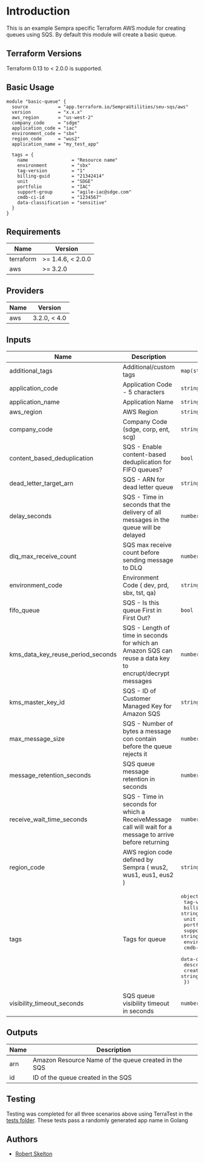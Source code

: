 # Introduction
This is an example Sempra specific Terraform AWS module for creating queues using SQS. By default this module will create a basic queue.

## Terraform Versions
Terraform 0.13 to < 2.0.0 is supported.

## Basic Usage
```hcl
module "basic-queue" {
  source           = "app.terraform.io/SempraUtilities/seu-sqs/aws"
  version          = "x.x.x"
  aws_region       = "us-west-2"
  company_code     = "sdge"
  application_code = "iac"
  environment_code = "sbx"
  region_code      = "wus2"
  application_name = "my_test_app"

  tags = {
    name                = "Resource name"
    environment         = "sbx"
    tag-version         = "1"
    billing-guid        = "21342414"
    unit                = "SDGE"
    portfolio           = "IAC"
    support-group       = "agile-iac@sdge.com"
    cmdb-ci-id          = "1234567"
    data-classification = "sensitive"
  }
}
```

## Requirements

| Name | Version |
|------|---------|
| terraform | >= 1.4.6, < 2.0.0 |
| aws | >= 3.2.0 |

## Providers

| Name | Version |
|------|---------|
| aws | 3.2.0, < 4.0 |

## Inputs

| Name | Description | Type | Default | Required |
|------|-------------|------|---------|:--------:|
| additional\_tags | Additional/custom tags | `map(string)` | `{}` | no |
| application\_code | Application Code - 5 characters | `string` | n/a | yes |
| application\_name | Application Name | `string` | n/a | yes |
| aws\_region | AWS Region | `string` | n/a | yes |
| company\_code | Company Code (sdge, corp, ent, scg) | `string` | n/a | yes |
| content\_based\_deduplication | SQS - Enable content-based deduplication for FIFO queues? | `bool` | `false` | no |
| dead\_letter\_target\_arn | SQS - ARN for dead letter queue | `string` | `""` | no |
| delay\_seconds | SQS - Time in seconds that the delivery of all messages in the queue will be delayed | `number` | `0` | no |
| dlq\_max\_receive\_count | SQS max receive count before sending message to DLQ | `number` | `5` | no |
| environment\_code | Environment Code ( dev, prd, sbx, tst, qa) | `string` | n/a | yes |
| fifo\_queue | SQS - Is this queue First in First Out? | `bool` | `false` | no |
| kms\_data\_key\_reuse\_period\_seconds | SQS - Length of time in seconds for which an Amazon SQS can reuse a data key to encrupt/decrypt messages | `number` | `300` | no |
| kms\_master\_key\_id | SQS - ID of Customer Managed Key for Amazon SQS | `string` | `""` | no |
| max\_message\_size | SQS - Number of bytes a message con contain before the queue rejects it | `number` | `262144` | no |
| message\_retention\_seconds | SQS queue message retention in seconds | `number` | `345600` | no |
| receive\_wait\_time\_seconds | SQS - Time in seconds for which a ReceiveMessage call will wait for a message to arrive before returning | `number` | `0` | no |
| region\_code | AWS region code defined by Sempra ( wus2, wus1, eus1, eus2 ) | `string` | n/a | yes |
| tags | Tags for queue | <pre>object({<br>    tag-version = string,<br>    billing-guid = string,<br>    unit = string,<br>    portfolio = string,<br>    support-group = string,<br>    environment = string,<br>    cmdb-ci-id = string,<br>    data-classification = string,<br>    description = string,<br>    created_by = string,<br>  })</pre> | n/a | yes |
| visibility\_timeout\_seconds | SQS queue visibility timeout in seconds | `number` | `30` | no |

## Outputs

| Name | Description |
|------|-------------|
| arn | Amazon Resource Name of the queue created in the SQS |
| id | ID of the queue created in the SQS |

## Testing
Testing was completed for all three scenarios above using TerraTest in the [tests folder](../tests/). These tests pass a randomly generated app name in Golang

## Authors
* [Robert Skelton](rskelton@sdge.com)
